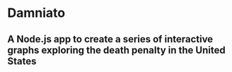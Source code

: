 # Damniato
## A Node.js app to create a series of interactive graphs exploring the death penalty in the United States

